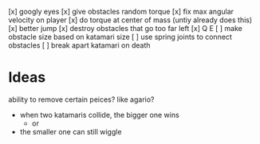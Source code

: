 [x] googly eyes
[x] give obstacles random torque
[x] fix max angular velocity on player
[x] do torque at center of mass (untiy already does this)
[x] better jump
[x] destroy obstacles that go too far left
[x] Q E
[ ] make obstacle size based on katamari size
[ ] use spring joints to connect obstacles
[ ] break apart katamari on death

# Ideas
ability to remove certain peices?
like agario?
- when two katamaris collide, the bigger one wins
	- or 
- the smaller one can still wiggle
